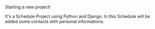 Starting a new project!


It's a Schedule Project using Python and Django. In this Schedule will be added some contacts with personal informations. 

